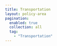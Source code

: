 ```yaml
---
title: Transportation
layout: policy-area
pagination:
  enabled: true
  collection: all
  tag:
    - "Transportation"
---
```

